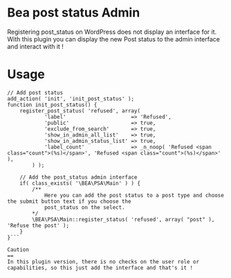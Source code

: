 Bea post status Admin
==

Registering post_status on WordPress does not display an interface for it.
With this plugin you can display the new Post status to the admin interface and interact with it !

Usage 
==
```
// Add post status
add_action( 'init', 'init_post_status' );
function init_post_status() {
	register_post_status( 'refused', array(
			'label'                     => 'Refused',
			'public'                    => true,
			'exclude_from_search'       => true,
			'show_in_admin_all_list'    => true,
			'show_in_admin_status_list' => true,
			'label_count'               => _n_noop( 'Refused <span class="count">(%s)</span>', 'Refused <span class="count">(%s)</span>' ),
		) );

	// Add the post_status admin interface
	if( class_exists( '\BEA\PSA\Main' ) ) {
		/**
			Here you can add the post status to a post type and choose the submit button text if you choose the 
			post_status on the select.
		*/
		\BEA\PSA\Main::register_status( 'refused', array( "post" ), 'Refuse the post' );
	}
}```

Caution
==
In this plugin version, there is no checks on the user role or capabilities, so this just add the interface and that's it !